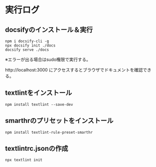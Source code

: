 # 実行ログ

## docsifyのインストール＆実行
```
npm i docsify-cli -g
npx docsify init ./docs
docsify serve ./docs
```
※エラーが出る場合はsudo権限で実行する。

http://localhost:3000 にアクセスするとブラウザでドキュメントを確認できる。


## textlintをインストール
```
npm install textlint --save-dev
```

## smarthrのプリセットをインストール
```
npm install textlint-rule-preset-smarthr
```
## textlintrc.jsonの作成
```
npx textlint init
```

